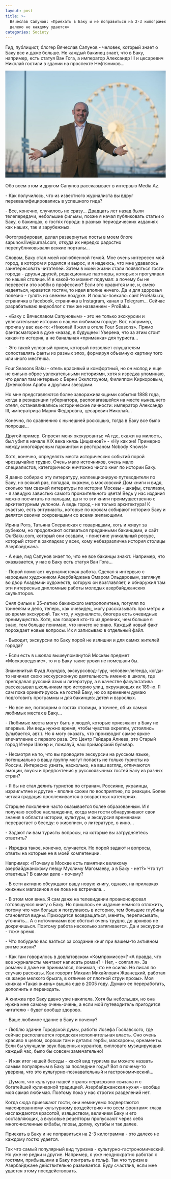 ```yaml
---
layout: post
title: >-
  Вячеслав Сапунов: «Приехать в Баку и не поправиться на 2-3 килограмма - это
  далеко не каждому удается»
categories: Society
---
```

 Гид, публицист, блогер Вячеслав Сапунов - человек, который знает о Баку все и даже больше. Не каждый бакинец знает, что в Баку, например, есть статуя Ван Гога, а император Александр III и цесаревич Николай гостили в здании на проспекте Нефтяников...

![](/img/uploads/фото-адыль-юсифов-4-.jpg)

Обо всем этом и другом Сапунов рассказывает в интервью Media.Az.

\- Как получилось, что из известного журналиста вы вдруг переквалифицировались в успешного гида? 

\- Все, конечно, случилось не сразу... Двадцать лет назад были телепередачи, небольшие фильмы, позже я начал публиковать статьи о Баку, о бакинцах, о гостях города: в разных периодических изданиях как наших, так и зарубежных.

Фотографировал, делал развернутые посты в моем блоге sapunov.livejournal.com, откуда их нередко радостно перепубликовывали всякие порталы...

Словом, Баку стал моей излюбленной темой. Мне очень интересен мой город, в котором я родился и вырос, и я надеюсь, что мне удавалось заинтересовать читателей. Затем в моей жизни стали появляться гости города - друзья друзей, редакционные партнеры, которых я прогуливал по нашей столице. И в какой-то момент подумал: а почему бы не перевести это хобби в профессию? Если это нравится мне, и, смею надеяться, нравится гостям, то идея вполне ничего. Да и для здоровья полезно - гулять на свежем воздухе. И пошло-поехало: сайт ProBaku.ru, страничка в facebook, страничка в Instagram, канал в Telegram... Сейчас разрабатываю видеоблог с тем же названием - ProBaku. 

\- «Баку с Вячеславом Сапуновым» - это не только экскурсии и увлекательные истории о нашем любимом городе. Вот, например, прочла у вас как-то: «Николай II жил в отеле Four Seasons». Прямо фантасмагория в духе «назад, в будущее»! Уверена, что за этим стоит какая-то история, а не банальная «приманка» для туриста...

\- Это такой условный прием, который позволяет слушателям сопоставлять факты из разных эпох, формируя объемную картину того или иного местечка.

Four Seasons Baku - отель красивый и комфортный, но он молод и еще не сильно оброс увлекательными историями, хотя я изредка упоминаю, что делал там интервью с Берни Экклстоуном, Филиппом Киркоровым, Джейкобом Арабо и другими звездами. 

Но мне представляются более завораживающими события 1888 года, когда в резиденции губернатора, располагавшейся на месте нынешнего отеля, останавливались исторические личности: император Александр III, императрица Мария Федоровна, цесаревич Николай... 

Конечно, по сравнению с нынешней роскошью, тогда в Баку все было попроще... 

Другой пример. Спросят меня экскурсанты: «А где, скажи на милость, был убит в начале XIX века князь Цицианов?» - «Ну как же! Примерно между многоярусным паркингом и рестораном Nobody Knows!»

Хотя, конечно, определять места исторических событий порой чрезвычайно трудно. Очень мало источников, очень мало специалистов, категорически ничтожно число книг по истории Баку.

Я давно собираю эту литературу, коллекционирую путеводители по Баку, но всякий раз, попадая, скажем, в московский Дом книги и видя, сколько там свежей литературы по истории Москвы - шкафы, стеллажи, - я завидую завистью самого пронзительного цвета! Ведь у нас издания можно посчитать по пальцам, да и то эти книги преимущественно с архитектурным уклоном. А ведь город - не только архитектура! К счастью, есть энтузиасты, которые по крохам собирают историю Баку и делятся своими сокровищами со всеми желающими. 

Ирина Ротэ, Татьяна Сперанская с товарищами, хоть и живут за рубежом, но продолжают оставаться преданными бакинцами, и сайт OurBaku.com, который они создали, - поистине уникальный ресурс, который стоит в закладках у всех, кому небезразлична история столицы Азербайджана.

\- А еще, гид Сапунов знает то, что не все бакинцы знают. Например, что оказывается, у нас в Баку есть статуя Ван Гога...

\- Порой помогает журналистская работа. Сделал я интервью с народным художником Азербайджана Омаром Эльдаровым, заглянул во двор Академии художеств, которую он возглавляет, и обнаружил там эти интересные дипломные работы молодых азербайджанских скульпторов.

Снял фильм к 35-летию бакинского метрополитена, погулял по тоннелям и депо, теперь, как очевидец, могу рассказывать про метро и во время экскурсий. Так что, у журналиста, блогера есть очевидные преимущества. Хотя, как говорил кто-то из древних, чем больше я знаю, тем больше понимаю, что ничего не знаю. Каждый новый факт порождает новые вопросы. Их я записываю в отдельный файл.

\- Выходит, экскурсии по Баку порой не излишни и для самих жителей города?

\- Если есть в школах вышеупомянутой Москвы предмет «Москвоведение», то и в Баку такие уроки не помешали бы.

Знаменитый Фуад Ахундов, экскурсовод-гуру, человек-легенда, когда-то начинал свою экскурсионную деятельность именно в школе, где преподавал русский язык и литературу, а в качестве факультатива рассказывал школьникам про историю улиц, окружающих их 189-ю. Я сам пока ориентируюсь на гостей Баку, но со временем думаю подготовить программы и для бакинцев: детей и взрослых. 

\- Но все же, поговорим о гостях столицы, а точнее, об их самых любимых местах в Баку... 

\- Любимые места могут быть у людей, которые приезжают в Баку не впервые. Им ведь нужно время, чтобы чувства окрепли, устоялись (улыбается, авт.). Но я могу сказать, что производит самое яркое впечатление с первого раза. Это Центр Гейдара Алиева, это Старый город Ичери Шехер и, пожалуй, наш приморский бульвар. 

\- Несмотря на то, что вы проводите экскурсии на русском языке, потенциально в вашу группу могут попасть не только туристы из России. Интересно узнать, насколько, на ваш взгляд, отличаются эмоции, вкусы и предпочтения у русскоязычных гостей Баку из разных стран?

\- Я бы не стал делить туристов по странам. Россияне, украинцы, израильтяне и другие - вполне схожи по восприятию, по реакции. Более четкая градация прослеживается в возрастных категориях.

Старшее поколение часто оказывается более образованным. И я получаю особое наслаждение, когда мои гости обнаруживают свои знания в области истории, культуры, и экскурсия временами перерастает в беседу: о живописи, о литературе, о кино... 

\- Задают ли вам туристы вопросы, на которые вы затрудняетесь ответить? 

\- Изредка такое, конечно, случается. Но порой задают и вопросы, ответы на которые не в моей компетенции.

Например: «Почему в Москве есть памятник великому азербайджанскому певцу Муслиму Магомаеву, а в Баку - нет?» Что тут ответишь? В самом деле - почему? 

\- В сети активно обсуждают вашу новую книгу, однако, на прилавках книжных магазинов я ее пока не встречала...

\- В этом моя вина. Я сам даже на телевидении проанонсировал готовящуюся книгу о Баку. Но пришлось ее издание немного отложить, потому что чем больше я погружаюсь в историю, тем большие глубины становятся видны. Приходится возвращаться, менять, переписывать, уточнять... А с источниками все обстоит очень трудно, до архивов не докричишься. Поэтому работа несколько затягивается. Да и экскурсии - тоже время. 

\- Что побудило вас взяться за создание книг при вашем-то активном ритме жизни?

\- Как там говорилось в довлатовском «Компромиссе»? «А правда, что все журналисты мечтают написать роман? - Нет, - солгал я». За романы я даже не принимался, понимал, что не осилю. Но писал по случаю рассказы. Как говорит Михаил Михайлович Жванецкий, работал «в жанре мелкого брызга, в отличие от плотной струи прозы». Моя книжка «Такая жизнь» вышла еще в 2005 году. Думаю ее переработать, дополнить и переиздать.

А книжка про Баку давно уже накипела. Хотя бы небольшая, но она нужна мне самому очень-очень, а если мой путеводитель пригодится читателю - будет вообще здорово. 

\- Ваше любимое здание в Баку и почему?

\- Люблю здание Городской думы, работы Иозефа Гославского, где сейчас располагается городская исполнительная власть. Оно очень красиво в целом, хороши там и детали: гербы, маскароны, орнаменты. Если бы улучшили звук башенных курантов, сипловато музицирующих каждый час, было бы совсем замечательно! 

\- И как итог нашей беседы - какой вид туризма вы можете назвать самым популярным в Баку за последние годы? Вот я почему-то уверена, что это культурно-познавательный и гастрономический...

\- Думаю, что культура нашей страны неразрывно связана и с богатейшей кулинарной традицией. Азербайджанская кухня - вообще моя самая любимая. Поэтому пока у нас строгих разделений нет.

Когда сюда приезжают гости, они неминуемо подвергаются массированному культурному воздействию «по всем фронтам»: глаза наслаждаются красотой, изяществом, величием Баку и его составляющих, а вкусовые рецепторы пропускают через себя многочисленные кябабы, пловы, долму, кутабы и так далее.

Приехать в Баку и не поправиться на 2-3 килограмма - это далеко не каждому гостю удается.

Так что самый популярный вид туризма - культурно-гастрономический. Но уже не редки и другие. Например, я уже неоднократно работал с гостями, прибывшими в Баку поиграть в гольф. Так что туризм в Азербайджане действительно развивается. Буду счастлив, если мне удастся этому посодействовать.
